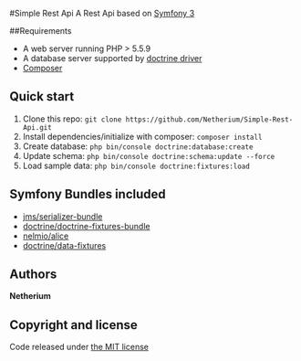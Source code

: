 #Simple Rest Api
A Rest Api based on [Symfony 3](https://symfony.com/)

##Requirements
* A web server running PHP > 5.5.9
* A database server supported by [doctrine driver](http://docs.doctrine-project.org/projects/doctrine-dbal/en/latest/reference/configuration.html#driver)
* [Composer](https://getcomposer.org/)

## Quick start
1. Clone this repo: `git clone https://github.com/Netherium/Simple-Rest-Api.git`
2. Install dependencies/initialize with composer: `composer install` 
3. Create database: `php bin/console doctrine:database:create` 
4. Update schema: `php bin/console doctrine:schema:update --force`
5. Load sample data: `php bin/console doctrine:fixtures:load`

## Symfony Bundles included
* [jms/serializer-bundle](http://jmsyst.com/bundles/JMSSerializerBundle)
* [doctrine/doctrine-fixtures-bundle](https://packagist.org/packages/doctrine/doctrine-fixtures-bundle)
* [nelmio/alice](https://github.com/nelmio/alice)
* [doctrine/data-fixtures](https://github.com/doctrine/data-fixtures)

## Authors
**Netherium**

## Copyright and license
Code released under [the MIT license](https://github.com/Netherium/Simple-Rest-Api/blob/master/LICENSE)